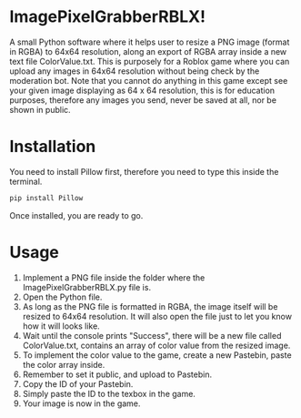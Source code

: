 # ImagePixelGrabberRBLX!
A small Python software where it helps user to resize a PNG image (format in RGBA) to 64x64 resolution, along an export of RGBA array inside a new text file ColorValue.txt. 
This is purposely for a Roblox game where you can upload any images in 64x64 resolution without being check by the moderation bot. 
Note that you cannot do anything in this game except see your given image displaying as 64 x 64 resolution, this is for education purposes, therefore any images you send, never be saved at all, nor be shown in public.

# Installation
You need to install Pillow first, therefore you need to type this inside the terminal.
```bash
pip install Pillow
```
Once installed, you are ready to go.

# Usage
1. Implement a PNG file inside the folder where the ImagePixelGrabberRBLX.py file is.
2. Open the Python file.
3. As long as the PNG file is formatted in RGBA, the image itself will be resized to 64x64 resolution. It will also open the file just to let you know how it will looks like.
4. Wait until the console prints "Success", there will be a new file called ColorValue.txt, contains an array of color value from the resized image.
5. To implement the color value to the game, create a new Pastebin, paste the color array inside.
6. Remember to set it public, and upload to Pastebin.
7. Copy the ID of your Pastebin.
8. Simply paste the ID to the texbox in the game.
9. Your image is now in the game.